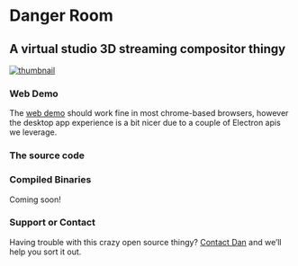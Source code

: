 # Danger Room 

## A virtual studio 3D streaming compositor thingy

[![thumbnail](https://user-images.githubusercontent.com/933826/156462219-cfbcd853-4a20-42af-8c81-6c824569efb0.png)](https://youtu.be/Ufw7gEltYu0)

### Web Demo
The [web demo](https://www.comicbooknews.tv/danger/index.html) 
should work fine in most chrome-based browsers, however the desktop app experience is a bit nicer due to a couple of Electron apis we leverage.

### The source code


### Compiled Binaries
Coming soon!

### Support or Contact

Having trouble with this crazy open source thingy? [Contact Dan](https://www.danshahin.com/) and we’ll help you sort it out.

<script type="text/javascript" src="https://cdnjs.buymeacoffee.com/1.0.0/button.prod.min.js" data-name="bmc-button" data-slug="danshahin" data-color="#FFDD00" data-emoji="📖"  data-font="Cookie" data-text="Buy me a comic book" data-outline-color="#000000" data-font-color="#000000" data-coffee-color="#ffffff" ></script>
